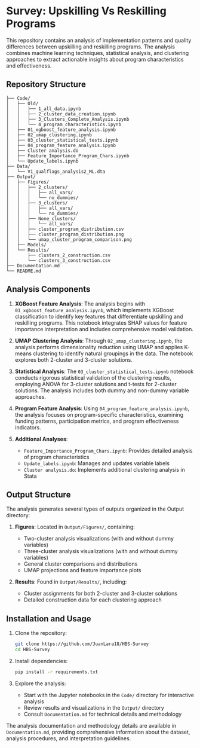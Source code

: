# Survey: Upskilling Vs Reskilling Programs

This repository contains an analysis of implementation patterns and quality differences between upskilling and reskilling programs. The analysis combines machine learning techniques, statistical analysis, and clustering approaches to extract actionable insights about program characteristics and effectiveness.

## Repository Structure

```
├── Code/
│   ├── Old/
│   │   ├── 1_all_data.ipynb
│   │   ├── 2_cluster_data_creation.ipynb
│   │   ├── 3_Clusters_Complete_Analysis.ipynb
│   │   └── 4_program_characteristics.ipynb
│   ├── 01_xgboost_feature_analysis.ipynb
│   ├── 02_umap_clustering.ipynb
│   ├── 03_cluster_statistical_tests.ipynb
│   ├── 04_program_feature_analysis.ipynb
│   ├── Cluster analysis.do
│   ├── Feature_Importance_Program_Chars.ipynb
│   └── Update_labels.ipynb
├── Data/
│   └── V1_qualflags_analysis2_ML.dta
├── Output/
│   ├── Figures/
│   │   ├── 2_clusters/
│   │   │   ├── all_vars/
│   │   │   └── no_dummies/
│   │   ├── 3_clusters/
│   │   │   ├── all_vars/
│   │   │   └── no_dummies/
│   │   ├── None_clusters/
│   │   │   └── all_vars/
│   │   ├── cluster_program_distribution.csv
│   │   ├── cluster_program_distribution.png
│   │   └── umap_cluster_program_comparison.png
│   ├── Models/
│   └── Results/
│       ├── clusters_2_construction.csv
│       └── clusters_3_construction.csv
├── Documentation.md
└── README.md
```

## Analysis Components

1. **XGBoost Feature Analysis**: The analysis begins with `01_xgboost_feature_analysis.ipynb`, which implements XGBoost classification to identify key features that differentiate upskilling and reskilling programs. This notebook integrates SHAP values for feature importance interpretation and includes comprehensive model validation.

2. **UMAP Clustering Analysis**: Through `02_umap_clustering.ipynb`, the analysis performs dimensionality reduction using UMAP and applies K-means clustering to identify natural groupings in the data. The notebook explores both 2-cluster and 3-cluster solutions.

3. **Statistical Analysis**: The `03_cluster_statistical_tests.ipynb` notebook conducts rigorous statistical validation of the clustering results, employing ANOVA for 3-cluster solutions and t-tests for 2-cluster solutions. The analysis includes both dummy and non-dummy variable approaches.

4. **Program Feature Analysis**: Using `04_program_feature_analysis.ipynb`, the analysis focuses on program-specific characteristics, examining funding patterns, participation metrics, and program effectiveness indicators.

5. **Additional Analyses**: 
   - `Feature_Importance_Program_Chars.ipynb`: Provides detailed analysis of program characteristics
   - `Update_labels.ipynb`: Manages and updates variable labels
   - `Cluster analysis.do`: Implements additional clustering analysis in Stata

## Output Structure

The analysis generates several types of outputs organized in the Output directory:

1. **Figures**: Located in `Output/Figures/`, containing:
   - Two-cluster analysis visualizations (with and without dummy variables)
   - Three-cluster analysis visualizations (with and without dummy variables)
   - General cluster comparisons and distributions
   - UMAP projections and feature importance plots

2. **Results**: Found in `Output/Results/`, including:
   - Cluster assignments for both 2-cluster and 3-cluster solutions
   - Detailed construction data for each clustering approach

## Installation and Usage

1. Clone the repository:
   ```bash
   git clone https://github.com/JuanLara18/HBS-Survey
   cd HBS-Survey
   ```

2. Install dependencies:
   ```bash
   pip install -r requirements.txt
   ```

3. Explore the analysis:
   - Start with the Jupyter notebooks in the `Code/` directory for interactive analysis
   - Review results and visualizations in the `Output/` directory
   - Consult `Documentation.md` for technical details and methodology

The analysis documentation and methodology details are available in `Documentation.md`, providing comprehensive information about the dataset, analysis procedures, and interpretation guidelines.
